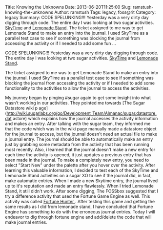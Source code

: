 Title: Knowing the Unknowns
Date: 2013-06-20T11:25:00
Slug: ramstush-knowing-the-unknowns
Author: ramstush
Tags: legacy, foss@rit
Category: legacy
Summary: CODE SPELUNKING!!! Yesterday was a very dirty day digging through code. The entire day I was looking at two sugar activities. [SkyTime](http://activities.sugarlabs.org/en-US/sugar/addon/4670) and [Lemonade Stand](http://activities.sugarlabs.org/en-US/sugar/addon/4321).  The ticket assigned to me was to get Lemonade Stand to make an entry into the journal. I used SkyTime as a parallel test case to see if something was blocking the journal from accessing the activity or if I needed to add some fun ... 

CODE SPELUNKING!!! Yesterday was a very dirty day digging through code. The
entire day I was looking at two sugar activities.
[SkyTime](http://activities.sugarlabs.org/en-US/sugar/addon/4670) and
[Lemonade Stand](http://activities.sugarlabs.org/en-US/sugar/addon/4321).

The ticket assigned to me was to get Lemonade Stand to make an entry into the
journal. I used SkyTime as a parallel test case to see if something was
blocking the journal from accessing the activity or if I needed to add some
functionality to the activities to allow the journal to access the activities.

My journey began by pinging #sugar again to get some insight into what wasn't
working in our activities. They pointed me towards [The Sugar Datastore wiki p
age](http://wiki.sugarlabs.org/go/Development_Team/Almanac/sugar.datastore.dat
astore) which explains how the journal accesses the activity information and
makes an entry. After talking with the sugar team, they informed me that the
code which was in the wiki page manually made a datastore object for the
journal to access, but the journal doesn't need an actual file to make a
journal entry. The journal should be able to automatically make an entry just
by grabbing some metadata from the activity that has been running most
recently. Also, i learned that the journal doesn't make a new entry for each
time the activity is opened, it just updates a previous entry that has been
made in the journal. To make a completely new entry, you need to select "Start
New" under the palette after you hover over the activity. After learning this
valuable information, I decided to test each of the SkyTime and Lemonade Stand
activities on a sugar XO to see if the journal did, in fact, make automatic
entries. When I made a new Skytime entry, the journal lived up to it's
reputation and made an entry flawlessly. When I tried Lemonade Stand, it still
didn't work. After some digging, The FOSSbox suggested that I try a difference
activity that used the Fortune Game Engine as well. This activity was called
[Fortune Hunter ](http://activities.sugarlabs.org/en-US/sugar/addon/4272).
After testing this game and getting the same results as I did from lemonade
stand, I have concluded that Fortune Engine has something to do with the
erroneous journal entries. Today I will endeavor to dig through fortune engine
and add/delete the code that will make journal entries.

